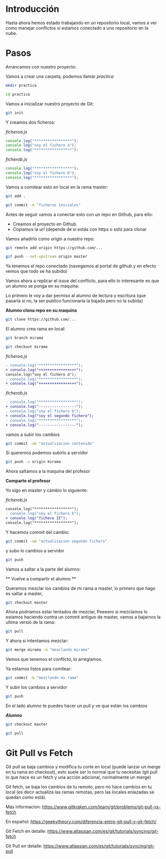 # Introducción

Hasta ahora hemos estado trabajando en un repositorio local, vamos
a ver como manejar conflictos si estamos conectado a uno repositorio
en la nube.

# Pasos

Arrancamos con nuestro proyecto:

Vamos a crear una carpeta, podemos llamar _practica_

```bash
mkdir practica
```

```bash
cd practica
```

Vamos a inicializar nuestro proyecto de Git:

```bash
git init
```

Y creamos dos ficheros:

_ficheroa.js_

```js
console.log("*****************");
console.log("soy el fichero a");
console.log("*****************");
```

_ficherob.js_

```js
console.log("*****************");
console.log("soy el fichero b");
console.log("*****************");
```

Vamos a comitear esto en local en la rama master:

```bash
git add .
```

```bash
git commit -m "ficheros iniciales"
```

Antes de seguir vamos a conectar esto con un repo en Github,
para ello:

- Creamos el proyecto en Github.
- Copiamos la url (depende de si estás con https o ssh) para
  clonar

Vamos añadirlo como origin a nuestro repo:

```bash
git remote add origin https://github.com/...
```

```bash
git push --set-upstream origin master
```

Ya tenemos el repo conectado (navegamos al portal
de github y en efecto vemos que todo se ha subido)

Vamos ahora a replicar el issue del conflicto, para ello
lo interesante es que un alumno se ponga en su maquina:

Lo primero le voy a dar permiso al alumno de lectura y
escritura (que pasaría si no, la ser publico funcionaría
la bajado pero no la subida)

**Alumno clona repo en su maquina**

```bash
git clone https://github.com/...
```

El alumno crea rama en local:

```bash
git branch mirama
```

```bash
git checkout mirama
```

_ficheroa.js_

```diff
- console.log("*****************");
+ console.log("+++++++++++++++++");
console.log("soy el fichero a");
- console.log("*****************");
+ console.log("+++++++++++++++++");
```

_ficherob.js_

```diff
- console.log("*****************");
+ console.log("-----------------");
- console.log("soy el fichero b");
+ console.log("soy el segundo fichero");
- console.log("*****************");
+ console.log("-----------------");
```

vamos a subir los cambios

```bash
git commit -am "actualizacion contenido"
```

Si queremos podemos subirlo a servidor

```bash
git push -u origin mirama
```

Ahora saltamos a la maquina del profesor

**Comparte el profesor**

Yo sigo en master y cambio lo siguiente:

_ficherob.js_

```diff
console.log("*****************");
- console.log("soy el fichero b");
+ console.log("fichero II");
console.log("*****************");
```

Y hacemos commit del cambio:

```bash
git commit -am "actualizacion segundo fichero"
```

y subo lo cambios a servidor

```bash
git push
```

Vamos a saltar a la parte del alumno:

** Vuelve a compartir el alumno **

Queremos mezclar los cambios de mi rama a master, lo primero que
hago es saltar a master,

```bash
git checkout master
```

Ahora podríamos estar tentados de mezclar, Peeeero si mezclamos
lo estamos haciendo contra un commit antiguo de master, vamos a
bajarnos la ultima versió de la rama:

```bash
git pull
```

Y ahora si intentamos mezclar:

```bash
git merge mirama -m "mezclando mirama"
```

Vemos que tenemos el conflicto, lo arreglamos.

Ya estamos listos para comitear:

```bash
git commit -m "mezclando mi rama"
```

Y subir los cambios a servidor

```bash
git push
```

En el lado alumno te puedes hacer un pull y ve que están los cambios

**_Alumno_**

```bash
git checkout master
```

```bash
git pull
```

# Git Pull vs Fetch

Git pull se baja cambios y modifica tu corte en local (puede
lanzar un merge en tu rama en checkout), esto suele ser lo normal que tu necesitas (git pull lo que hace es un fetch y una acción adicional,
normalmente un merge)

Git fetch, se baja los cambios de tu remoto, pero no hace
cambios en tu local (es decir actualiza las ramas remotas, pero
las locales enlazadas se quedan como está).

Más informacíon: https://www.gitkraken.com/learn/git/problems/git-pull-vs-fetch

En español: https://geekytheory.com/diferencia-entre-git-pull-y-git-fetch/

Git Fetch en detalle: https://www.atlassian.com/es/git/tutorials/syncing/git-fetch

Git Pull en detalle: https://www.atlassian.com/es/git/tutorials/syncing/git-pull
